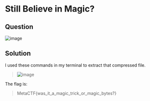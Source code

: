 # Still Believe in Magic?

## Question
![image](https://user-images.githubusercontent.com/65474495/146674838-ebf24b4e-577b-43ec-bf62-26d63aee876f.png)

## Solution
I used these commands in my terminal to extract that compressed file.
> ![image](https://user-images.githubusercontent.com/65474495/146674870-76889859-0573-4392-9fc0-367662ef81bc.png)

The flag is:
> MetaCTF{was_it_a_magic_trick_or_magic_bytes?}
